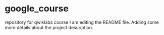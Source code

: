 # google_course
repository for qwiklabs course
I am editing the README file. Adding some more details about the project description.
